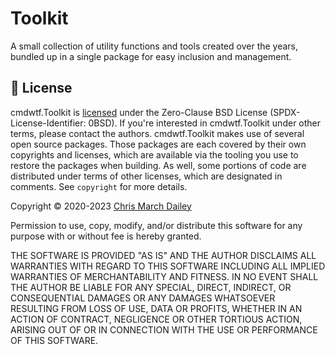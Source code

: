 # Toolkit
A small collection of utility functions and tools created over the years, bundled up in a single package for easy inclusion and management.

## 📝 License
cmdwtf.Toolkit is [licensed](./LICENSE) under the Zero-Clause BSD License (SPDX-License-Identifier: 0BSD). If you're interested in cmdwtf.Toolkit under other terms, please contact the authors. cmdwtf.Toolkit makes use of several open source packages. Those packages are each covered by their own copyrights and licenses, which are available via the tooling you use to restore the packages when building. As well, some portions of code are distributed under terms of other licenses, which are designated in comments. See `copyright` for more details.

Copyright © 2020-2023 [Chris March Dailey](https://cmd.wtf)

Permission to use, copy, modify, and/or distribute this software for any purpose with or without fee is hereby granted.

THE SOFTWARE IS PROVIDED "AS IS" AND THE AUTHOR DISCLAIMS ALL WARRANTIES WITH REGARD TO THIS SOFTWARE INCLUDING ALL IMPLIED WARRANTIES OF MERCHANTABILITY AND FITNESS. IN NO EVENT SHALL THE AUTHOR BE LIABLE FOR ANY SPECIAL, DIRECT, INDIRECT, OR CONSEQUENTIAL DAMAGES OR ANY DAMAGES WHATSOEVER RESULTING FROM LOSS OF USE, DATA OR PROFITS, WHETHER IN AN ACTION OF CONTRACT, NEGLIGENCE OR OTHER TORTIOUS ACTION, ARISING OUT OF OR IN CONNECTION WITH THE USE OR PERFORMANCE OF THIS SOFTWARE.

